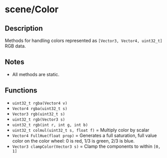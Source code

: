 # scene/Color

## Description

Methods for handling colors represented as `[Vector3, Vector4, uint32_t]` RGB data.

## Notes

- All methods are static.

## Functions

- `uint32_t rgba(Vector4 v)`
- `Vector4 rgba(uint32_t s)`
- `Vector3 rgb(uint32_t s)`
- `uint32_t rgb(Vector3 s)`
- `uint32_t rgb(int r, int g, int b)`
- `uint32_t colmul(uint32_t s, float f)` = Multiply color by scalar
- `Vector4 FullHue(float prop)` = Generates a full saturation, full value color on the color wheel: 0 is red, 1/3 is green, 2/3 is blue.
- `Vector3 clampColor(Vector3 s)` = Clamp the components to within `[0, 1]`